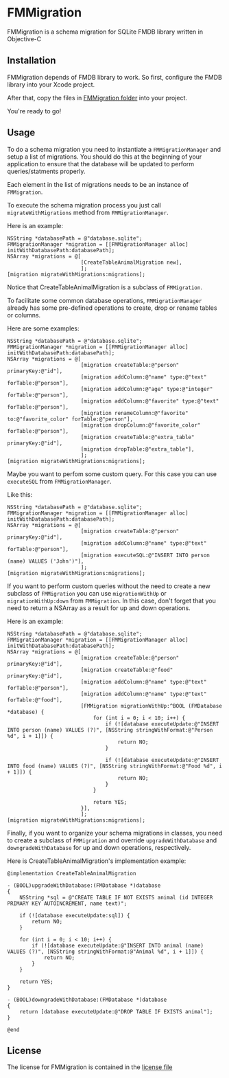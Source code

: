FMMigration
===========

FMMigration is a schema migration for SQLite FMDB library written in Objective-C

## Installation

FMMigration depends of FMDB library to work. So first, configure the FMDB library into your Xcode project.

After that, copy the files in [FMMigration folder](http://github.com/felipowsky/FMMigration/tree/master/FMMigration/FMMigration) into your project.

You're ready to go!

## Usage

To do a schema migration you need to instantiate a `FMMigrationManager` and setup a list of migrations.
You should do this at the beginning of your application to ensure that the database will be updated to perform queries/statments properly.

Each element in the list of migrations needs to be an instance of `FMMigration`.

To execute the schema migration process you just call `migrateWithMigrations` method from `FMMigrationManager`.

Here is an example:

	NSString *databasePath = @"database.sqlite";
	FMMigrationManager *migration = [[FMMigrationManager alloc] initWithDatabasePath:databasePath];
	NSArray *migrations = @[
							[CreateTableAnimalMigration new],
							];
    [migration migrateWithMigrations:migrations];

Notice that CreateTableAnimalMigration is a subclass of `FMMigration`.

To facilitate some common database operations, `FMMigrationManager` already has some pre-defined operations to create, drop or rename tables or columns.

Here are some examples:

	NSString *databasePath = @"database.sqlite";
    FMMigrationManager *migration = [[FMMigrationManager alloc] initWithDatabasePath:databasePath];
    NSArray *migrations = @[
    						[migration createTable:@"person" primaryKey:@"id"],
                            [migration addColumn:@"name" type:@"text" forTable:@"person"],
                            [migration addColumn:@"age" type:@"integer" forTable:@"person"],
                            [migration addColumn:@"favorite" type:@"text" forTable:@"person"],
                            [migration renameColumn:@"favorite" to:@"favorite_color" forTable:@"person"],
                            [migration dropColumn:@"favorite_color" forTable:@"person"],
                            [migration createTable:@"extra_table" primaryKey:@"id"],
                            [migration dropTable:@"extra_table"],
                            ];
    [migration migrateWithMigrations:migrations];

Maybe you want to perfom some custom query. For this case you can use `executeSQL` from `FMMigrationManager`.

Like this:

	NSString *databasePath = @"database.sqlite";
    FMMigrationManager *migration = [[FMMigrationManager alloc] initWithDatabasePath:databasePath];
    NSArray *migrations = @[
    						[migration createTable:@"person" primaryKey:@"id"],
                            [migration addColumn:@"name" type:@"text" forTable:@"person"],
    						[migration executeSQL:@"INSERT INTO person (name) VALUES ('John')"],
    						];
    [migration migrateWithMigrations:migrations];

If you want to perform custom queries without the need to create a new subclass of `FMMigration` you can use `migrationWithUp` or `migrationWithUp:down` from `FMMigration`.
In this case, don't forget that you need to return a NSArray as a result for up and down operations.

Here is an example:

	NSString *databasePath = @"database.sqlite";
    FMMigrationManager *migration = [[FMMigrationManager alloc] initWithDatabasePath:databasePath];
    NSArray *migrations = @[
    						[migration createTable:@"person" primaryKey:@"id"],
                            [migration createTable:@"food" primaryKey:@"id"],
                            [migration addColumn:@"name" type:@"text" forTable:@"person"],
                            [migration addColumn:@"name" type:@"text" forTable:@"food"],
                            [FMMigration migrationWithUp:^BOOL (FMDatabase *database) {
                                for (int i = 0; i < 10; i++) {
                                    if (![database executeUpdate:@"INSERT INTO person (name) VALUES (?)", [NSString stringWithFormat:@"Person %d", i + 1]]) {
                                        return NO;
                                    }
                                    
                                    if (![database executeUpdate:@"INSERT INTO food (name) VALUES (?)", [NSString stringWithFormat:@"Food %d", i + 1]]) {
                                        return NO;
                                    }
                                }
                                
                                return YES;
                            }],
                            ];
    [migration migrateWithMigrations:migrations];

Finally, if you want to organize your schema migrations in classes, you need to create a subclass of `FMMigration` and override `upgradeWithDatabase` and `downgradeWithDatabase` for up and down operations, respectively.

Here is CreateTableAnimalMigration's implementation example:

	@implementation CreateTableAnimalMigration

	- (BOOL)upgradeWithDatabase:(FMDatabase *)database
    {
        NSString *sql = @"CREATE TABLE IF NOT EXISTS animal (id INTEGER PRIMARY KEY AUTOINCREMENT, name text)";
    
        if (![database executeUpdate:sql]) {
            return NO;
        }
    
        for (int i = 0; i < 10; i++) {
            if (![database executeUpdate:@"INSERT INTO animal (name) VALUES (?)", [NSString stringWithFormat:@"Animal %d", i + 1]]) {
                return NO;
            }
        }
    
        return YES;
    }

    - (BOOL)downgradeWithDatabase:(FMDatabase *)database
    {
        return [database executeUpdate:@"DROP TABLE IF EXISTS animal"];
    }

	@end

## License

The license for FMMigration is contained in the [license file](http://github.com/felipowsky/FMMigration/blob/master/LICENSE)